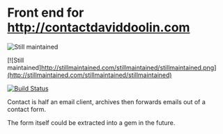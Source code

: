 # Front end for http://contactdaviddoolin.com 
![Still maintained](http://stillmaintained.com/jeffkreeftmeijer/stillmaintained.png "Still maintained") 

[![Still maintained]http://stillmaintained.com/stillmaintained/stillmaintained.png](http://stillmaintained.com/stillmaintained/stillmaintained)

[![Build
Status](https://secure.travis-ci.org/doolin/contact.png)](http://travis-ci.org/doolin/contact)

Contact is half an email client, archives then forwards
emails out of a contact form. 

The form itself could be extracted into a gem in the
future.